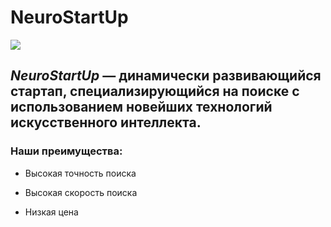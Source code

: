 # NeuroStartUp

![](https://netology-code.github.io/git-homeworks/introduction/assets/logo.png)

## *NeuroStartUp* — динамически развивающийся стартап, специализирующийся на поиске с использованием новейших технологий искусственного интеллекта.

### Наши преимущества:

* Высокая точность поиска
  
* Высокая скорость поиска
  
* Низкая цена
